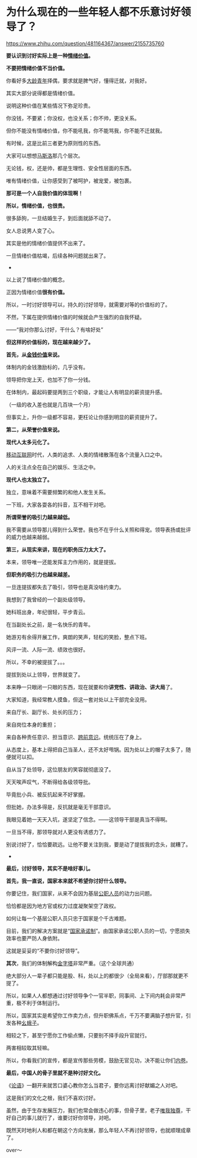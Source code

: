 # 为什么现在的一些年轻人都不乐意讨好领导了？

https://www.zhihu.com/question/481164367/answer/2155735760

**要认识到讨好实际上是一种[情绪价值](https://www.zhihu.com/search?q=%E6%83%85%E7%BB%AA%E4%BB%B7%E5%80%BC&search_source=Entity&hybrid_search_source=Entity&hybrid_search_extra=%7B%22sourceType%22%3A%22answer%22%2C%22sourceId%22%3A2155735760%7D)。**

**不要把情绪价值不当价值。**

你看好多[大龄青年](https://www.zhihu.com/search?q=%E5%A4%A7%E9%BE%84%E9%9D%92%E5%B9%B4&search_source=Entity&hybrid_search_source=Entity&hybrid_search_extra=%7B%22sourceType%22%3A%22answer%22%2C%22sourceId%22%3A2155735760%7D)择偶，要求就是脾气好，懂得迁就，对我好。

其实大部分说得都是情绪价值。

说明这种价值在某些情况下弥足珍贵。

你没钱，不要紧；你没权，也没关系；你不帅，更没关系。

但你不能没有情绪价值，你不能吼我，你不能骂我，你不能不迁就我。

有时候，这是比前三者更为原则性的东西。

大家可以想想[马斯洛](https://www.zhihu.com/search?q=%E9%A9%AC%E6%96%AF%E6%B4%9B&search_source=Entity&hybrid_search_source=Entity&hybrid_search_extra=%7B%22sourceType%22%3A%22answer%22%2C%22sourceId%22%3A2155735760%7D)那几个层次。

无论钱，权，还是帅，都是生理性、安全性层面的东西。

唯有情绪价值，让你感受到了被呵护，被宠爱，被包裹。

**那可是一个人自我价值的体现啊！**

**所以，情绪价值，也很贵。**

很多舔狗，一旦结婚生子，到后面就舔不动了。

女人总说男人变了心。

其实是他的情绪价值提供不出来了。

一旦情绪价值枯竭，后续各种问题就出来了。

-

以上说了情绪价值的概念。

正因为情绪价值**很有价值。**

所以，一时讨好领导可以，持久的讨好领导，就需要对等的价值标的了。

不然，下属在提供情绪价值的时候就会产生强烈的自我怀疑。

——“我对你那么讨好，干什么？有啥好处”

**但这样的价值标的，现在越来越少了。**

**首先，从[金钱价值](https://www.zhihu.com/search?q=%E9%87%91%E9%92%B1%E4%BB%B7%E5%80%BC&search_source=Entity&hybrid_search_source=Entity&hybrid_search_extra=%7B%22sourceType%22%3A%22answer%22%2C%22sourceId%22%3A2155735760%7D)来说。**

体制内的金钱激励标的，几乎没有。

领导把你宠上天，也加不了你一分钱。

在体制内，最起码要提两到三个职级，才能让人有明显的薪资提升感。

（一级的收入差也就是几百块一个月）

但事实上，升你一级都不容易，更枉论让你感到明显的薪资提升了。

**第二，从荣誉价值来说。**

**现代人太多元化了。**

[移动互联网](https://www.zhihu.com/search?q=%E7%A7%BB%E5%8A%A8%E4%BA%92%E8%81%94%E7%BD%91&search_source=Entity&hybrid_search_source=Entity&hybrid_search_extra=%7B%22sourceType%22%3A%22answer%22%2C%22sourceId%22%3A2155735760%7D)时代，人类的追求、人类的情绪散落在各个流量入口之中。

人的关注点全在自己的娱乐、生活之中。

**现代人也太独立了。**

独立，意味着不需要频繁的和他人发生关系。

一下班，大家各耍各的抖音，互不相干对吧。

**所谓荣誉的吸引力越来越低。**

我不需要从领导那儿得到什么荣誉。我也不在乎什么关照和得宠。领导表扬或批评的威力也越来越弱。

**第三，从现实来讲，现在的职务压力太大了。**

本来，领导唯一还能发挥主力作用的，就是提拔。

**但职务的吸引力也越来越差。**

一旦连提拔都失去了吸引，领导也是真没啥约束力。

我想到了我曾经的一个副处级领导。

她科班出身，年纪很轻，平步青云。

在当副处长之前，是一名快乐的青年。

她游刃有余得开展工作，爽朗的笑声，轻松的笑脸，整点下班。

风评一流、人际一流、绩效也很好。

所以，不幸的被提拔了。。。

提拔到处以上领导，世界就变了。

本来睁一只眼闭一只眼的东西，现在就要和你**讲党性、讲政治、讲大局**了。

大家知道，我经常教人摸鱼，但这一套对处以上干部完全没用。

来自厅长、副厅长、处长的压力；

来自岗位本身的重担；

来自各种责任意识、担当意识、[跨前意识](https://www.zhihu.com/search?q=%E8%B7%A8%E5%89%8D%E6%84%8F%E8%AF%86&search_source=Entity&hybrid_search_source=Entity&hybrid_search_extra=%7B%22sourceType%22%3A%22answer%22%2C%22sourceId%22%3A2155735760%7D)。统统压在了身上。

从态度上，基本上得把自己当圣人，还不太好甩锅。因为处以上的帽子太多了，随便就可以扣。

自从当了处领导，这位朋友的笑容就彻底没了。

天天唉声叹气，不断得给各级领导批。

毕竟批小兵、被反抗起来不好掌握。

但批她，办法多得是，反抗就是毫无干部意识。

我眼见着她一天天入坑，遂坚定了信念。——这领导干部是真当不得啊。

一旦当不得，那领导就对人更没有诱惑力了。

别说讨好了，恰恰要疏远。让他不要关注到我，要是动了提拔我的念头，就糟了。

-

**最后，讨好领导，其实不是啥好事儿。**

**首先，我一直说，国家本来就不希望你讨好什么领导。**

你要记住，我们国家，从来不会因为基层[公职人员](https://www.zhihu.com/search?q=%E5%85%AC%E8%81%8C%E4%BA%BA%E5%91%98&search_source=Entity&hybrid_search_source=Entity&hybrid_search_extra=%7B%22sourceType%22%3A%22answer%22%2C%22sourceId%22%3A2155735760%7D)的动力出问题。

恰恰都是因为地方官或权力过度凝聚架空了政权。

如何让每一个基层公职人员只忠于国家是个千古难题。

目前，我们的解决方案就是“[国家承诺制](https://www.zhihu.com/search?q=%E5%9B%BD%E5%AE%B6%E6%89%BF%E8%AF%BA%E5%88%B6&search_source=Entity&hybrid_search_source=Entity&hybrid_search_extra=%7B%22sourceType%22%3A%22answer%22%2C%22sourceId%22%3A2155735760%7D)”。由国家承诺公职人员的一切，宁愿损失效率也要严防人身依附。

这就是妥妥的“不要你讨好领导”。

**其次**，我们的体制解构[金字塔](https://www.zhihu.com/search?q=%E9%87%91%E5%AD%97%E5%A1%94&search_source=Entity&hybrid_search_source=Entity&hybrid_search_extra=%7B%22sourceType%22%3A%22answer%22%2C%22sourceId%22%3A2155735760%7D)非常严重。（这个全球共通）

绝大部分人一辈子都只能是股、科，处以上的都很少（全局来看），厅部那就更不提了。

所以，如果人人都想通过讨好领导争个一官半职，同事间、上下间内耗会非常严重，极不利于体制运行。

所以，国家其实是希望你工作卖力点，但升职佛系点，千万不要满脑子想升官，引发各种[幺蛾子](https://www.zhihu.com/search?q=%E5%B9%BA%E8%9B%BE%E5%AD%90&search_source=Entity&hybrid_search_source=Entity&hybrid_search_extra=%7B%22sourceType%22%3A%22answer%22%2C%22sourceId%22%3A2155735760%7D)。

相较之下，甚至宁愿你工作偷点懒，只要别不择手段升官就行。

两害相较取其轻嘛。

所以，你看我们的宣传，都是宣传那些劳模，鼓励无官见功，决不能让你们[内卷](https://www.zhihu.com/search?q=%E5%86%85%E5%8D%B7&search_source=Entity&hybrid_search_source=Entity&hybrid_search_extra=%7B%22sourceType%22%3A%22answer%22%2C%22sourceId%22%3A2155735760%7D)。

**最后，中国人的骨子里就不是种讨好文化。**

《[论语](https://www.zhihu.com/search?q=%E8%AE%BA%E8%AF%AD&search_source=Entity&hybrid_search_source=Entity&hybrid_search_extra=%7B%22sourceType%22%3A%22answer%22%2C%22sourceId%22%3A2155735760%7D)》一翻开来就苦口婆心教你怎么当君子，要你远离讨好献媚之人对吧。

这是我们的文化之根，我们不喜欢讨好。

虽然，由于生存发展压力，我们也常会做违心的事，但骨子里，老子[唯我独尊](https://www.zhihu.com/search?q=%E5%94%AF%E6%88%91%E7%8B%AC%E5%B0%8A&search_source=Entity&hybrid_search_source=Entity&hybrid_search_extra=%7B%22sourceType%22%3A%22answer%22%2C%22sourceId%22%3A2155735760%7D)，干好自己的事儿就行了，谁要讨好你领导，对吧。

既然天时地利人和都在朝这个方向发展，那么年轻人不再讨好领导，也就顺理成章了。

over～